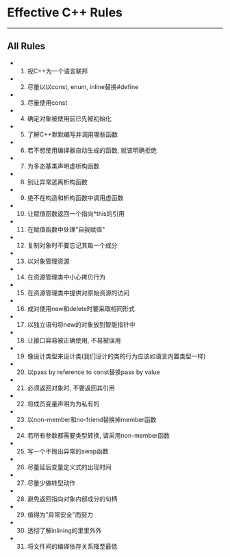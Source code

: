 # **Effective C++ Rules**
***


## **All Rules**
 * 01. 视C++为一个语言联邦
 * 02. 尽量以以const, enum, inline替换#define
 * 03. 尽量使用const 
 * 04. 确定对象被使用前已先被初始化
 * 05. 了解C++默默编写并调用哪些函数
 * 06. 若不想使用编译器自动生成的函数, 就该明确拒绝
 * 07. 为多态基类声明虚析构函数
 * 08. 别让异常逃离析构函数
 * 09. 绝不在构造和析构函数中调用虚函数
 * 10. 让赋值函数返回一个指向*this的引用
 * 11. 在赋值函数中处理"自我赋值"
 * 12. 复制对象时不要忘记其每一个成分
 * 13. 以对象管理资源
 * 14. 在资源管理类中小心拷贝行为
 * 15. 在资源管理类中提供对原始资源的访问
 * 16. 成对使用new和delete时要采取相同形式
 * 17. 以独立语句将new的对象放到智能指针中
 * 18. 让接口容易被正确使用, 不易被误用
 * 19. 像设计类型来设计类(我们设计的类的行为应该如语言内置类型一样)
 * 20. 以pass by reference to const替换pass by value
 * 21. 必须返回对象时, 不要返回其引用
 * 22. 将成员变量声明为为私有的
 * 23. 以non-member和no-friend替换掉member函数
 * 24. 若所有参数都需要类型转换, 请采用non-member函数 
 * 25. 写一个不抛出异常的swap函数 
 * 26. 尽量延后变量定义式的出现时间
 * 27. 尽量少做转型动作 
 * 28. 避免返回指向对象内部成分的句柄 
 * 29. 值得为"异常安全"而努力 
 * 30. 透彻了解inlining的里里外外
 * 31. 将文件间的编译依存关系降至最低
